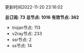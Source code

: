 更新时间2022-11-20 23:16:02

**总订阅: 73**
**总节点: 1016**
**有效节点: 362**
- trojan节点: 113
- v2ray节点: 233
- ssr节点: 2
- ss节点: 14
